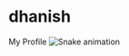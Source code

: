 # dhanish
My Profile
![Snake animation](https://github.com/dhanish/dhanish/blob/output/github-contribution-grid-snake.svg)
